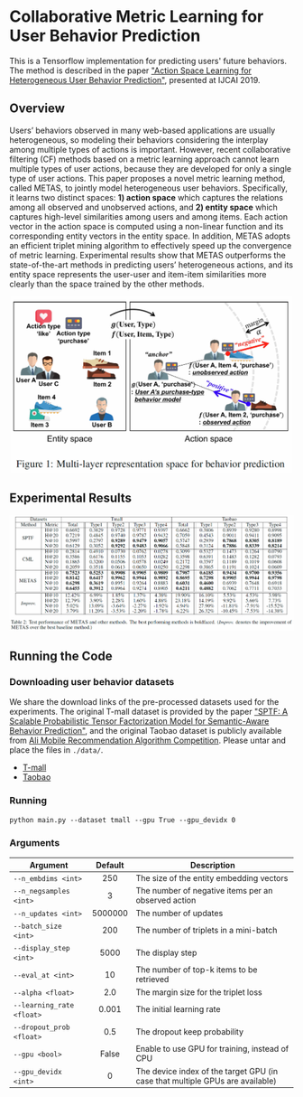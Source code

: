 # Collaborative Metric Learning for User Behavior Prediction

This is a Tensorflow implementation for predicting users' future behaviors. The method is described in the paper ["Action Space Learning for Heterogeneous User Behavior Prediction"](), presented at IJCAI 2019.

## Overview

Users’ behaviors observed in many web-based applications are usually heterogeneous, so modeling their behaviors considering the interplay among multiple types of actions is important. However, recent collaborative filtering (CF) methods based on a metric learning approach cannot learn multiple types of user actions, because they are developed for only a single type of user actions. This paper proposes a novel metric learning method, called METAS, to jointly model heterogeneous user behaviors. Specifically, it learns two distinct spaces: **1) action space** which captures the relations among all observed and unobserved actions, and **2) entity space** which captures high-level similarities among users and among items. Each action vector in the action space is computed using a non-linear function and its corresponding entity vectors in the entity space. In addition, METAS adopts an efficient triplet mining algorithm to effectively speed up the convergence of metric learning. Experimental results show that METAS outperforms the state-of-the-art methods in predicting users’ heterogeneous actions, and its entity space represents the user-user and item-item similarities more clearly than the space trained by the other methods.

<p align="center">
<img src="./figures/actionspace.PNG" width="500">
</p>

## Experimental Results

<p align="center">
<img src="./figures/performance.PNG" width="1000">
</p>

## Running the Code
### Downloading user behavior datasets
We share the download links of the pre-processed datasets used for the experiments. The original T-mall dataset is provided by the paper ["SPTF: A Scalable Probabilistic Tensor Factorization Model for Semantic-Aware Behavior Prediction"](https://ieeexplore.ieee.org/document/8215531), and the original Taobao dataset is publicly available from [Ali Mobile Recommendation Algorithm Competition](https://tianchi.aliyun.com/dataset/dataDetail?dataId=46). Please untar and place the files in `./data/`.

* [T-mall](https://www.dropbox.com/s/ez8gyd2tfn3y0qr/tmall.tar.gz)
* [Taobao](https://www.dropbox.com/s/wca023w8m4extxs/taobao.tar.gz)

### Running

```
python main.py --dataset tmall --gpu True --gpu_devidx 0
```

### Arguments

Argument | Default | Description
--- | :---: | ---
`--n_embdims <int>` | 250 | The size of the entity embedding vectors
`--n_negsamples <int>` | 3 | The number of negative items per an observed action
`--n_updates <int>` | 5000000 | The number of updates
`--batch_size <int>` | 200 | The number of triplets in a mini-batch
`--display_step <int>` | 5000 | The display step
`--eval_at <int>` | 10 | The number of top-k items to be retrieved
`--alpha <float>` | 2.0 | The margin size for the triplet loss
`--learning_rate <float>` | 0.001 | The initial learning rate
`--dropout_prob <float>` | 0.5 | The dropout keep probability
`--gpu <bool>` | False | Enable to use GPU for training, instead of CPU
`--gpu_devidx <int>` | 0 | The device index of the target GPU (in case that multiple GPUs are available)

